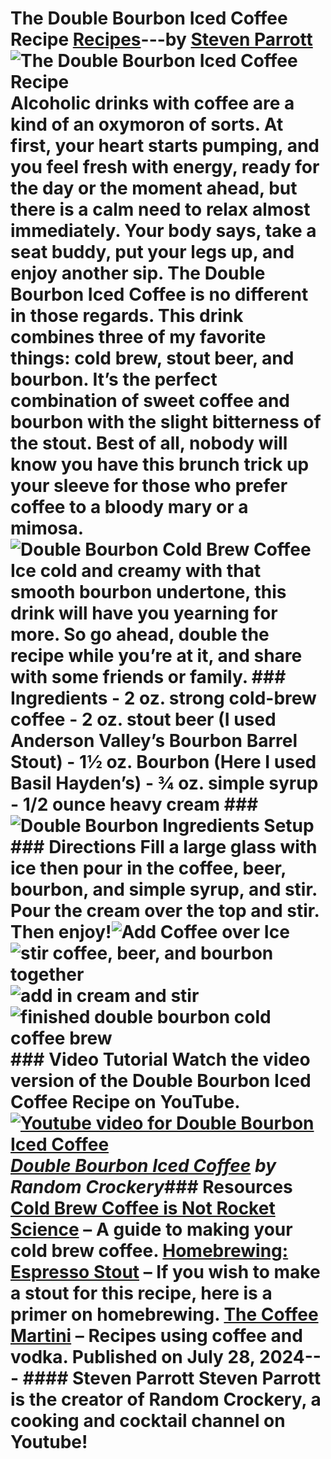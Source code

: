 # The Double Bourbon Iced Coffee Recipe [Recipes](https://ineedcoffee.com/section/coffee-recipes/)---by [Steven Parrott](https://ineedcoffee.com/by/steven-parrott/)![The Double Bourbon Iced Coffee Recipe](https://ineedcoffee.com/images/posts/double-bourbon-iced-coffee-recipe/double-bourbon-iced-coffee-recipe.jpg) Alcoholic drinks with coffee are a kind of an oxymoron of sorts. At first, your heart starts pumping, and you feel fresh with energy, ready for the day or the moment ahead, but there is a calm need to relax almost immediately. Your body says, take a seat buddy, put your legs up, and enjoy another sip. The Double Bourbon Iced Coffee is no different in those regards. This drink combines three of my favorite things: cold brew, stout beer, and bourbon. It’s the perfect combination of sweet coffee and bourbon with the slight bitterness of the stout. Best of all, nobody will know you have this brunch trick up your sleeve for those who prefer coffee to a bloody mary or a mimosa.![Double Bourbon Cold Brew Coffee](https://ineedcoffee.com/assets/double-bourbon-setup-and-final.DXSh23KQ_1hunIc.webp) Ice cold and creamy with that smooth bourbon undertone, this drink will have you yearning for more. So go ahead, double the recipe while you’re at it, and share with some friends or family. ### Ingredients - 2 oz. strong cold-brew coffee - 2 oz. stout beer (I used Anderson Valley’s Bourbon Barrel Stout) - 1½ oz. Bourbon (Here I used Basil Hayden’s) - ¾ oz. simple syrup - 1/2 ounce heavy cream ### ![Double Bourbon Ingredients Setup](https://ineedcoffee.com/assets/double-bourbon-ingredients.BY6npkdf_RN3KA.webp) ### Directions Fill a large glass with ice then pour in the coffee, beer, bourbon, and simple syrup, and stir. Pour the cream over the top and stir. Then enjoy!![Add Coffee over Ice](https://ineedcoffee.com/assets/double-bourbon-pour.Dvs6SDS3_2bpLVD.webp)![stir coffee, beer, and bourbon together](https://ineedcoffee.com/assets/double-bourbon-stir1.Dxd8hU8e_Z209Jw4.webp)![add in cream and stir](https://ineedcoffee.com/assets/double-bourbon-pour-cream.Cb7Q4sOZ_1NLz5K.webp)![finished double bourbon cold coffee brew](https://ineedcoffee.com/assets/double-bourbon-cold-brew.C8dWXdHg_Z1HhDkJ.webp) ### Video Tutorial Watch the video version of the Double Bourbon Iced Coffee Recipe on YouTube. [![Youtube video for Double Bourbon Iced Coffee](https://ineedcoffee.com/assets/bourbon-cold-brew-video650-Youtube.CVtzbyiL_Z9gGw1.webp)](https://youtu.be/PLzw2FqL84o)_[Double Bourbon Iced Coffee](https://youtu.be/PLzw2FqL84o) by Random Crockery_### Resources [Cold Brew Coffee is Not Rocket Science](https://ineedcoffee.com/cold-brew-coffee-is-not-rocket-science/) – A guide to making your cold brew coffee. [Homebrewing: Espresso Stout](https://ineedcoffee.com/homebrewing-espresso-stout/) – If you wish to make a stout for this recipe, here is a primer on homebrewing. [The Coffee Martini](https://ineedcoffee.com/the-coffee-martini/) – Recipes using coffee and vodka. Published on July 28, 2024--- #### Steven Parrott Steven Parrott is the creator of Random Crockery, a cooking and cocktail channel on Youtube!